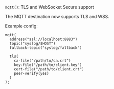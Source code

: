 `mqtt()`: TLS and WebSocket Secure support

The MQTT destination now supports TLS and WSS.

Example config:
```
mqtt(
  address("ssl://localhost:8883")
  topic("syslog/$HOST")
  fallback-topic("syslog/fallback")

  tls(
    ca-file("/path/to/ca.crt")
    key-file("/path/to/client.key")
    cert-file("/path/to/client.crt")
    peer-verify(yes)
  )
);
```
